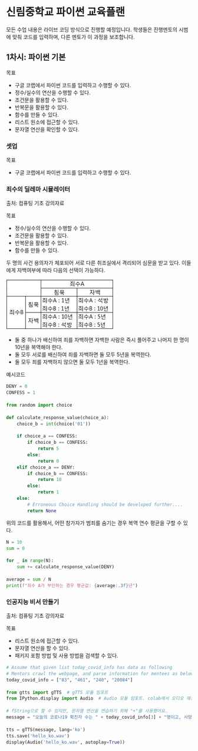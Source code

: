 # 신림중학교 파이썬 교육플랜

모든 수업 내용은 라이브 코딩 방식으로 진행할 예정입니다. 학생들은 진행멘토의 시범에 맞춰 코드를 입력하며, 다른 멘토가 이 과정을 보조합니다.

## 1차시: 파이썬 기본

목표

+ 구글 코랩에서 파이썬 코드를 입력하고 수행할 수 있다.
+ 정수/실수의 연산을 수행할 수 있다.
+ 조건문을 활용할 수 있다.
+ 반복문을 활용할 수 있다.
+ 함수를 만들 수 있다.
+ 리스트 원소에 접근할 수 있다.
+ 문자열 연산을 확인할 수 있다.

### 셋업

목표

+ 구글 코랩에서 파이썬 코드를 입력하고 수행할 수 있다.

### 죄수의 딜레마 시뮬레이터

출처: 컴퓨팅 기초 강의자료

목표

+ 정수/실수의 연산을 수행할 수 있다.
+ 조건문을 활용할 수 있다.
+ 반복문을 활용할 수 있다.
+ 함수를 만들 수 있다.

두 명의 사건 용의자가 체포되어 서로 다른 취조실에서 격리되어 심문을 받고 있다. 이들에게 자백여부에 따라 다음의 선택이 가능하다.  

![죄수의 딜레마 설명이미지](https://raw.githubusercontent.com/tenspoons-snucba/shms-22Spr/main/docs/prisoner.jpeg)  

+ 둘 중 하나가 배신하여 죄를 자백하면 자백한 사람은 즉시 풀어주고 나머지 한 명이 10년을 복역해야 한다.
+ 둘 모두 서로를 배신하여 죄를 자백하면 둘 모두 5년을 복역한다.
+ 둘 모두 죄를 자백하지 않으면 둘 모두 1년을 복역한다.

예시코드

```Python
DENY = 0
CONFESS = 1

from random import choice

def calculate_response_value(choice_a):
    choice_b = int(choice('01'))

    if choice_a == CONFESS:
        if choice_b == CONFESS:
            return 5
        else:
            return 0
    elif choice_a == DENY:
        if choice_b == CONFESS:
            return 10
        else:
            return 1
    else:
        # Erroneous Choice Handling should be developed further....
        return None
```

위의 코드를 활용해서, 어떤 참가자가 범죄를 숨기는 경우 복역 연수 평균을 구할 수 있다.

```Python
N = 10
sum = 0

for _ in range(N):
    sum += calculate_response_value(DENY)

average = sum / N
print(f"죄수 A가 부인하는 경우 평균값: {average:.3f}년")

```

### 인공지능 비서 만들기

출처: 컴퓨팅 기초 강의자료

목표

+ 리스트 원소에 접근할 수 있다.
+ 문자열 연산을 할 수 있다.
+ 패키지 포함 방법 및 사용 방법을 검색할 수 있다.

```Python
# Assume that given list today_covid_info has data as following
# Mentors crawl the webpage, and parse information for mentees as belows:
today_covid_info = ["83", "461", "240", "20084"]

from gtts import gTTS  # gTTS 모듈 임포트
from IPython.display import Audio  # Audio 모듈 임포트. colab에서 오디오 재생을 위해 필요

# fString으로 할 수 있지만, 문자열 연산을 연습하기 위해 "+"를 사용했어요.
message = "오늘의 코로나19 확진자 수는 " + today_covid_info[3] + "명이고, 사망자 수는 " + today_covid_info[0] + "명 입니다."

tts = gTTS(message, lang='ko')
tts.save('hello_ko.wav')
display(Audio('hello_ko.wav', autoplay=True))
```
